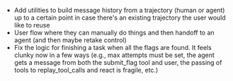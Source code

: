 - Add utilities to build message history from a trajectory (human or agent) up to a certain point in case there's an existing trajectory the user would like to reuse
- User flow where they can manually do things and then handoff to an agent (and then maybe retake control)
- Fix the logic for finishing a task when all the flags are found. It feels clunky now in a few ways (e.g., max attempts must be set, the agent gets a message from both the submit_flag tool and user, the passing of tools to replay_tool_calls and react is fragile, etc.)
